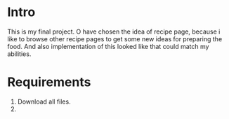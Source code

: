 # Intro 
This is my final project. O have chosen the idea of recipe page, because i like to browse other recipe pages to get some new ideas for preparing the food. And also implementation of this looked like that could match my abilities.

# Requirements
1. Download all files.
2. 
